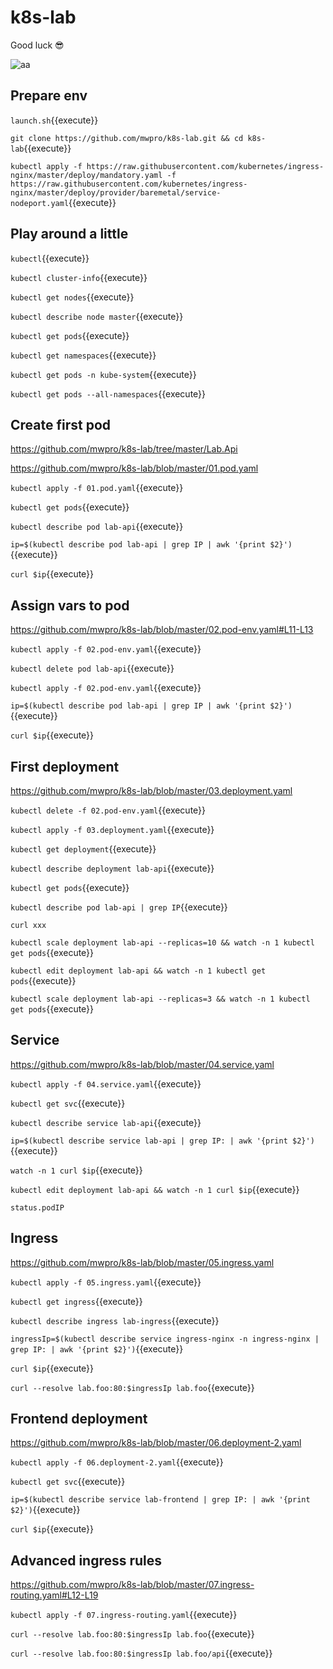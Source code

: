 # k8s-lab

Good luck 😎

![aa](https://media.giphy.com/media/ZcJ9RjNS2ShelvdMDX/giphy.gif)

## Prepare env

`launch.sh`{{execute}}

`git clone https://github.com/mwpro/k8s-lab.git && cd k8s-lab`{{execute}}

`kubectl apply -f https://raw.githubusercontent.com/kubernetes/ingress-nginx/master/deploy/mandatory.yaml -f https://raw.githubusercontent.com/kubernetes/ingress-nginx/master/deploy/provider/baremetal/service-nodeport.yaml`{{execute}}

## Play around a little

`kubectl`{{execute}}

`kubectl cluster-info`{{execute}}

`kubectl get nodes`{{execute}}

`kubectl describe node master`{{execute}}

`kubectl get pods`{{execute}}

`kubectl get namespaces`{{execute}}

`kubectl get pods -n kube-system`{{execute}}

`kubectl get pods --all-namespaces`{{execute}}

## Create first pod

https://github.com/mwpro/k8s-lab/tree/master/Lab.Api

https://github.com/mwpro/k8s-lab/blob/master/01.pod.yaml

`kubectl apply -f 01.pod.yaml`{{execute}}

`kubectl get pods`{{execute}}

`kubectl describe pod lab-api`{{execute}}

`ip=$(kubectl describe pod lab-api | grep IP | awk '{print $2}')`{{execute}}

`curl $ip`{{execute}}

## Assign vars to pod

https://github.com/mwpro/k8s-lab/blob/master/02.pod-env.yaml#L11-L13

`kubectl apply -f 02.pod-env.yaml`{{execute}}

`kubectl delete pod lab-api`{{execute}}

`kubectl apply -f 02.pod-env.yaml`{{execute}}

`ip=$(kubectl describe pod lab-api | grep IP | awk '{print $2}')`{{execute}}

`curl $ip`{{execute}}

## First deployment

https://github.com/mwpro/k8s-lab/blob/master/03.deployment.yaml

`kubectl delete -f 02.pod-env.yaml`{{execute}}

`kubectl apply -f 03.deployment.yaml`{{execute}}

`kubectl get deployment`{{execute}}

`kubectl describe deployment lab-api`{{execute}}

`kubectl get pods`{{execute}}

`kubectl describe pod lab-api | grep IP`{{execute}}

`curl xxx`

`kubectl scale deployment lab-api --replicas=10 && watch -n 1 kubectl get pods`{{execute}}

`kubectl edit deployment lab-api && watch -n 1 kubectl get pods`{{execute}}

`kubectl scale deployment lab-api --replicas=3 && watch -n 1 kubectl get pods`{{execute}}

## Service

https://github.com/mwpro/k8s-lab/blob/master/04.service.yaml

`kubectl apply -f 04.service.yaml`{{execute}}

`kubectl get svc`{{execute}}

`kubectl describe service lab-api`{{execute}}

`ip=$(kubectl describe service lab-api | grep IP: | awk '{print $2}')`{{execute}}

`watch -n 1 curl $ip`{{execute}}

`kubectl edit deployment lab-api && watch -n 1 curl $ip`{{execute}}

`status.podIP`

## Ingress

https://github.com/mwpro/k8s-lab/blob/master/05.ingress.yaml

`kubectl apply -f 05.ingress.yaml`{{execute}}

`kubectl get ingress`{{execute}}

`kubectl describe ingress lab-ingress`{{execute}}

`ingressIp=$(kubectl describe service ingress-nginx -n ingress-nginx | grep IP: | awk '{print $2}')`{{execute}}

`curl $ip`{{execute}}

`curl --resolve lab.foo:80:$ingressIp lab.foo`{{execute}}

## Frontend deployment

https://github.com/mwpro/k8s-lab/blob/master/06.deployment-2.yaml

`kubectl apply -f 06.deployment-2.yaml`{{execute}}

`kubectl get svc`{{execute}}

`ip=$(kubectl describe service lab-frontend | grep IP: | awk '{print $2}')`{{execute}}

`curl $ip`{{execute}}

## Advanced ingress rules

https://github.com/mwpro/k8s-lab/blob/master/07.ingress-routing.yaml#L12-L19

`kubectl apply -f 07.ingress-routing.yaml`{{execute}}

`curl --resolve lab.foo:80:$ingressIp lab.foo`{{execute}}

`curl --resolve lab.foo:80:$ingressIp lab.foo/api`{{execute}}